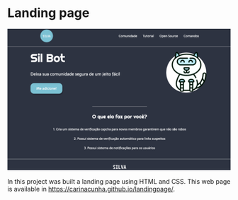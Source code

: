 # **Landing page** #

![landingpage](land.jpg)

In this project was built a landing page using HTML and CSS. This web page is available in https://carinacunha.github.io/landingpage/.